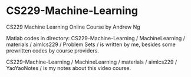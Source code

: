 CS229-Machine-Learning
======================
CS229 Machine Learning Online Course by Andrew Ng

Matlab codes in directory:
CS229-Machine-Learning / MachineLearning / materials / aimlcs229 / Problem Sets /
is written by me, besides some prewritten codes by course providers.

CS229-Machine-Learning / MachineLearning / materials / aimlcs229 / YaoYaoNotes /
is my notes about this video course.
